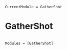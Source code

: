 ```@meta
CurrentModule = GatherShot
```

# GatherShot

```@index
```

```@autodocs
Modules = [GatherShot]
```
